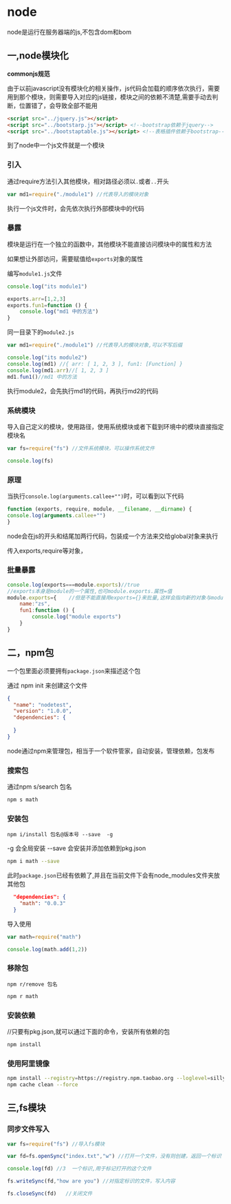 # node

node是运行在服务器端的js,不包含dom和bom

## 一,node模块化

**commonjs规范**

由于以前javascript没有模块化的相关操作，js代码会加载的顺序依次执行，需要用到那个模块，则需要导入对应的js链接，模块之间的依赖不清楚,需要手动去判断，位置错了，会导致全部不能用

```html
<script src="../jquery.js"></script>
<script src="../bootstarp.js"></script> <!--bootstrap依赖于jquery-->
<script src="../bootstaptable.js"></script> <!--表格插件依赖于bootstrap-->
```

到了node中一个js文件就是一个模块

### 引入

通过require方法引入其他模块，相对路径必须以`.`或者`..`开头

```javascript
var md1=require("./module1") //代表导入的模块对象
```

执行一个js文件时，会先依次执行外部模块中的代码

### 暴露

模块是运行在一个独立的函数中，其他模块不能直接访问模块中的属性和方法

如果想让外部访问，需要赋值给`exports`对象的属性

编写`module1.js`文件

```javascript
console.log("its module1")

exports.arr=[1,2,3]
exports.fun1=function () {
    console.log("md1 中的方法")
}
```

同一目录下的`module2.js`

```javascript
var md1=require("./module1") //代表导入的模块对象,可以不写后缀

console.log("its module2")
console.log(md1) //{ arr: [ 1, 2, 3 ], fun1: [Function] }
console.log(md1.arr)//[ 1, 2, 3 ]
md1.fun1()//md1 中的方法
```

执行module2，会先执行md1的代码，再执行md2的代码

### 系统模块

导入自己定义的模块，使用路径，使用系统模块或者下载到环境中的模块直接指定模块名

```javascript
var fs=require("fs") //文件系统模块，可以操作系统文件

console.log(fs)
```

### 原理

当执行`console.log(arguments.callee+"")`时，可以看到以下代码

```javascript
function (exports, require, module, __filename, __dirname) {
console.log(arguments.callee+"")
}
```

node会在js的开头和结尾加两行代码，包装成一个方法来交给global对象来执行

传入exports,require等对象，

### 批量暴露

```javascript
console.log(exports===module.exports)//true
//exports本身是module的一个属性,也可module.exports.属性=值
module.exports={    //但是不能直接用exports={}来批量,这样会指向新的对象与module断开联系
    name:"zs",
    fun1:function () {
        console.log("module exports")
    }
}

```

## 二，npm包

一个包里面必须要拥有`package.json`来描述这个包

通过 npm init 来创建这个文件

```json
{
  "name": "nodetest",
  "version": "1.0.0",
  "dependencies": {
    
  }
}

```

node通过npm来管理包，相当于一个软件管家，自动安装，管理依赖，包发布

### 搜索包

通过npm s/search 包名

```bash
npm s math
```

### 安装包

`npm i/install 包名@版本号 --save  -g `  

   -g 会全局安装        --save 会安装并添加依赖到pkg.json

```bash
npm i math --save
```

此时`package.json`已经有依赖了,并且在当前文件下会有node_modules文件夹放其他包

```json
  "dependencies": {
    "math": "0.0.3"
  }
```

导入使用

```js
var math=require("math")

console.log(math.add(1,2))
```

### 移除包

`npm r/remove 包名`

```bash
npm r math
```

### 安装依赖

//只要有pkg.json,就可以通过下面的命令，安装所有依赖的包

```bash
npm install 
```

### 使用阿里镜像

```bash
npm install --registry=https://registry.npm.taobao.org --loglevel=silly
npm cache clean --force
```

## 三,fs模块

### 同步文件写入

```js
var fs=require("fs") //导入fs模块

var fd=fs.openSync("index.txt","w") //打开一个文件，没有则创建，返回一个标识

console.log(fd) //3  一个标识,用于标记打开的这个文件

fs.writeSync(fd,"how are you") //对指定标识的文件，写入内容

fs.closeSync(fd)   //关闭文件
```

